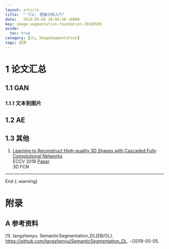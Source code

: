 ```yaml
---
layout: article
title:  "「CV」 图像分割入门"
date:   2019-05-05 18:06:40 +0800
key: image-segmentation-foundation-20190505
aside:
  toc: true
category: [CV, ImageSegmentation]
tags: 资源
---
```



<!--more-->  

# 1 论文汇总

## 1.1 GAN
### 1.1.1 文本到图片


## 1.2 AE


## 1.3 其他
1. [Learning to Reconstruct High-quality 3D Shapes with Cascaded Fully Convolutional Networks](http://openaccess.thecvf.com/content_ECCV_2018/papers/Yan-Pei_Cao_Learning_to_Reconstruct_ECCV_2018_paper.pdf)    
ECCV 2018 [Paper](http://openaccess.thecvf.com/content_ECCV_2018/papers/Yan-Pei_Cao_Learning_to_Reconstruct_ECCV_2018_paper.pdf)   
3D FCN  

-------------------  
 End
{:.warning}  


# 附录
## A 参考资料
[1]. tangzhenyu. SemanticSegmentation_DL[EB/OL]. <https://github.com/tangzhenyu/SemanticSegmentation_DL>. -/2019-05-05.   
